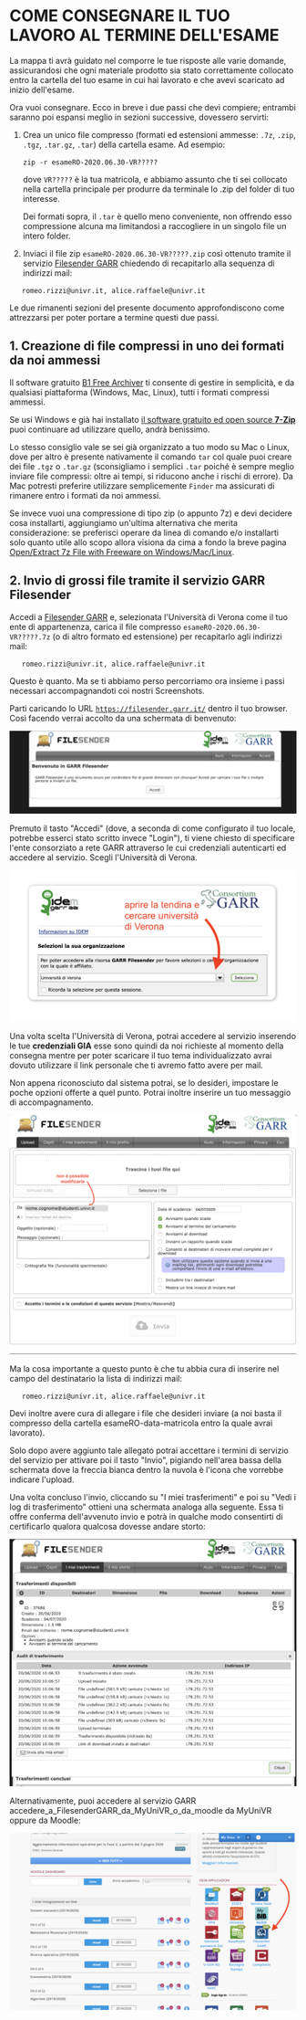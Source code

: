 # COME CONSEGNARE IL TUO LAVORO AL TERMINE DELL'ESAME

La mappa ti avrà guidato nel comporre le tue risposte alle varie domande, assicurandosi che ogni materiale prodotto sia stato correttamente collocato entro la cartella del tuo esame in cui hai lavorato e che avevi scaricato ad inizio dell'esame.

Ora vuoi consegnare. Ecco in breve i due passi che devi compiere; entrambi saranno poi espansi meglio in sezioni successive, dovessero servirti:

1. Crea un unico file compresso (formati ed estensioni ammesse: `.7z`, `.zip`, `.tgz`, `.tar.gz`, `.tar`) della cartella esame. Ad esempio:
    ```
    zip -r esameRO-2020.06.30-VR?????
    ```
    dove `VR?????` è la tua matricola, e abbiamo assunto che ti sei collocato nella cartella principale per produrre da terminale lo .zip del folder di tuo interesse.

    Dei formati sopra, il `.tar` è quello meno conveniente, non offrendo esso compressione alcuna ma limitandosi a raccogliere in un singolo file un intero folder.

2. Inviaci il file zip `esameRO-2020.06.30-VR?????.zip` così ottenuto tramite il servizio [Filesender GARR](https://wayf.idem.garr.it/WAYF?entityID=https%3A%2F%2Ffilesender.garr.it%2Fshibboleth&return=https%3A%2F%2Ffilesender.garr.it%2FShibboleth.sso%2FLogin%3FSAMLDS%3D1%26return%3Dhttps%253A%252F%252Ffilesender.garr.it%252F%253Fs%253Dupload%26target%3Dss%253Amem%253Aed4a8d42c54374b7e053e6c5b4dfa282c6052c1a622db2729ea7f08592780514) chiedendo di recapitarlo alla sequenza di indirizzi mail:
```
   romeo.rizzi@univr.it, alice.raffaele@univr.it
```

Le due rimanenti sezioni del presente documento approfondiscono come attrezzarsi per poter portare a termine questi due passi.

## 1. Creazione di file compressi in uno dei formati da noi ammessi

Il software gratuito [B1 Free Archiver](https://b1.org/) ti consente di gestire in semplicità, e da qualsiasi piattaforma (Windows, Mac, Linux), tutti i formati compressi ammessi.

Se usi Windows e già hai installato [il software gratuito ed open source <b>7-Zip</b>](https://www.7-zip.org/) puoi continuare ad utilizzare quello, andrà benissimo.

Lo stesso consiglio vale se sei già organizzato a tuo modo su Mac o Linux, dove per altro è presente nativamente il comando `tar` col quale puoi creare dei file `.tgz` o `.tar.gz` (sconsigliamo i semplici `.tar` poiché è sempre meglio inviare file compressi: oltre ai tempi, si riducono anche i rischi di errore). Da Mac potresti preferire utilizzare semplicemente `Finder` ma assicurati di rimanere entro i formati da noi ammessi.

Se invece vuoi una compressione di tipo zip (o appunto 7z) e devi decidere cosa installarti, aggiungiamo un'ultima alternativa che merita considerazione:
se preferisci operare da linea di comando e/o installarti solo quanto utile allo scopo allora visiona da cima a fondo la breve pagina [Open/Extract 7z File with Freeware on Windows/Mac/Linux](http://www.e7z.org/open-7z.htm).

## 2. Invio di grossi file tramite il servizio GARR Filesender

Accedi a [Filesender GARR](https://wayf.idem.garr.it/WAYF?entityID=https%3A%2F%2Ffilesender.garr.it%2Fshibboleth&return=https%3A%2F%2Ffilesender.garr.it%2FShibboleth.sso%2FLogin%3FSAMLDS%3D1%26return%3Dhttps%253A%252F%252Ffilesender.garr.it%252F%253Fs%253Dupload%26target%3Dss%253Amem%253Aed4a8d42c54374b7e053e6c5b4dfa282c6052c1a622db2729ea7f08592780514) e, selezionata l'Università di Verona come il tuo ente di appartenenza, carica il file compresso `esameRO-2020.06.30-VR?????.7z` (o di altro formato ed estensione) per recapitarlo agli indirizzi mail:
```
   romeo.rizzi@univr.it, alice.raffaele@univr.it
```
Questo è quanto. Ma se ti abbiamo perso percorriamo ora insieme i passi necessari accompagnandoti coi nostri Screenshots.

Parti caricando lo URL [`https://filesender.garr.it/`](https://filesender.garr.it/)  dentro il tuo browser. Così facendo verrai accolto da una schermata di benvenuto:

![Figura: schermata che certifica il tuo invio del file tramite Filesender GARR](img/benvenuto_in_FilsesenderGARR.png)

Premuto il tasto "Accedi" (dove, a seconda di come configurato il tuo locale, potrebbe esserci stato scritto invece "Login"), ti viene chiesto di specificare l'ente consorziato a rete GARR attraverso le cui credenziali autenticarti ed accedere al servizio. Scegli l'Università di Verona.

![Figura: menù da cui scegliere l'Università di Verona come tuo ente certificante](img/scegliere_UniVR.png)


Una volta scelta l'Università di Verona, potrai accedere al servizio inserendo le tue <b>credenziali GIA</b> esse sono quindi da noi richieste al momento della consegna mentre per poter scaricare il tuo tema individualizzato avrai dovuto utilizzare il link personale che ti avremo fatto avere per mail.

Non appena riconosciuto dal sistema potrai, se lo desideri, impostare le poche opzioni offerte a quel punto. Potrai inoltre inserire un tuo messaggio di accompagnamento.

![Figura: impostare le poche modalità di invio (opzionali)](img/imposta_opzioni_invio_facoltative.png)

Ma la cosa importante a questo punto è che tu abbia cura di inserire nel campo del destinatario la lista di indirizzi mail:
```
   romeo.rizzi@univr.it, alice.raffaele@univr.it
```


Devi inoltre avere cura di allegare i file che desideri inviare (a noi basta il compresso della cartella esameRO-data-matricola entro la quale avrai lavorato).

Solo dopo avere aggiunto tale allegato potrai accettare i termini di servizio del servizio per attivare poi il tasto "Invio", pigiando nell'area bassa della schermata dove la freccia bianca dentro la nuvola è l'icona che vorrebbe indicare l'upload.

Una volta concluso l'invio, cliccando su "I miei trasferimenti" e poi su "Vedi i log di trasferimento" ottieni una schermata analoga alla seguente. Essa ti offre conferma dell'avvenuto invio e potrà in qualche modo consentirti di certificarlo qualora qualcosa dovesse andare storto:

![Figura: schermata che certifica il tuo invio del file tramite Filesender GARR](img/ricevutaGARR_a_studente.png)

Alternativamente, puoi accedere al servizio GARR accedere_a_FilesenderGARR_da_MyUniVR_o_da_moodle da MyUniVR oppure da Moodle:

![Figura: schermata che certifica il tuo invio del file tramite Filesender GARR](img/accedere_a_FilsesenderGARR_da_MyUniVR_o_da_moodle.png)
